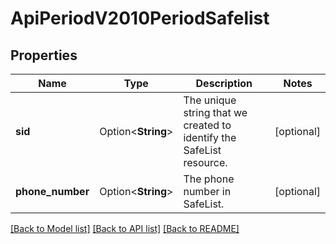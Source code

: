 # ApiPeriodV2010PeriodSafelist

## Properties

Name | Type | Description | Notes
------------ | ------------- | ------------- | -------------
**sid** | Option<**String**> | The unique string that we created to identify the SafeList resource. | [optional]
**phone_number** | Option<**String**> | The phone number in SafeList. | [optional]

[[Back to Model list]](../README.md#documentation-for-models) [[Back to API list]](../README.md#documentation-for-api-endpoints) [[Back to README]](../README.md)


